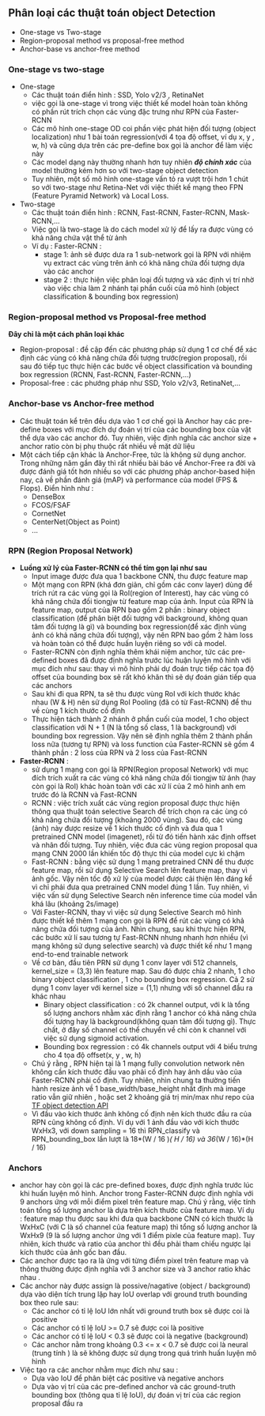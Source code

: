 ## Phân loại các thuật toán object Detection
* One-stage vs Two-stage
* Region-proposal method vs proposal-free method
* Anchor-base vs anchor-free method
### One-stage vs two-stage
* One-stage
    * Các thuật toán điển hình : SSD, Yolo v2/3 , RetinaNet
    * việc gọi là one-stage vì trong việc thiết kế model hoàn toàn không có phần rút trích chọn các vùng đặc trưng như RPN của Faster-RCNN
    * Các mô hình one-stage OD coi phần việc phát hiện đối tượng (object localization) như 1 bài toán regression(với 4 tọa độ offset, ví dụ x, y , w, h) và cũng dựa trên các pre-define box gọi là anchor để làm việc này
    * Các model dạng này thường nhanh hơn tuy nhiên ***độ chính xác*** của model thường kém hơn so với two-stage object detection
    * Tuy nhiên, một số mô hình one-stage vấn tỏ ra vượt trội hơn 1 chút so với two-stage như Retina-Net với việc thiết kế mạng theo FPN (Feature Pyramid Network) và Local Loss.
* Two-stage 
    * Các thuật toán điển hình : RCNN, Fast-RCNN, Faster-RCNN, Mask-RCNN,...
    * Việc gọi là two-stage là do cách model xử lý để lấy ra được vùng có khả năng chứa vật thể từ ảnh
    * Ví dụ : Faster-RCNN :
        * stage 1: ảnh sẽ được dưa ra 1 sub-network gọi là RPN với nhiệm vụ extract các vùng trên ảnh có khả năng chứa đối tượng dựa vào các anchor
        * stage 2 : thực hiện việc phân loại đối tượng và xác định vị trí nhờ vào việc chia làm 2 nhánh tại phần cuối của mô hình (object classification & bounding box regression)
### Region-proposal method vs Proposal-free method
**Đây chỉ là một cách phân loại khác**
* Region-proposal : đề cập đến các phương pháp sử dụng 1 cơ chế để xác định các vùng có khả năng chứa đối tượng trước(region proposal), rồi sau đó tiếp tục thực hiện các bước về object classification và bounding box regression (RCNN, Fast-RCNN, Faster-RCNN,...)
* Proposal-free : các phướng pháp như SSD, Yolo v2/v3, RetinaNet,...
### Anchor-base vs Anchor-free method
* Các thuật toán kể trên đều dựa vào 1 cơ chế gọi là Anchor hay các pre-define boxes với mục đích dự đoán vị trí của các bounding box của vật thể dựa vào các anchor đó. Tuy nhiên, việc định nghĩa các anchor size + anchor ratio còn bị phụ thuộc rất nhiều về mặt dữ liệu
* Một cách tiếp cận khác là Anchor-Free, tức là không sử dụng anchor. Trong những năm gần đây thì rất nhiều bài báo về Anchor-Free ra đời và được đánh giá tốt hơn nhiều so với các phương pháp anchor-based hiện nay, cả về phần đánh giá (mAP) và performance của model (FPS & Flops). Điển hình như :
    * DenseBox
    * FCOS/FSAF
    * CornetNet
    * CenterNet(Object as Point)
    * ...
### RPN (Region Proposal Network)
* **Luồng xử lý của Faster-RCNN có thể tím gọn lại như sau**
    * Input image được đưa qua 1 backbone CNN, thu được feature map
    * Một mạng con RPN (khá đơn giản, chỉ gồm các conv layer) dùng để trích rút ra các vùng gọi là RoI(region of Interest), hay các vùng có khả năng chứa đối tiongjw từ feature map của ảnh. Input của RPN là feature map, output của RPN bao gồm 2 phần : binary object classification (để phân biệt đối tượng với background, không quan tâm đối tượng là gì) và bounding box regression(để xác định vùng ảnh có khả năng chứa đối tượng), vậy nên RPN bao gồm 2 hàm loss và hoàn toàn có thể được huấn luyện riêng so với cả model.
    * Faster-RCNN còn định nghĩa thêm khái niệm anchor, tức các pre-defined boxes đã được định nghĩa trước lúc huận luyện mô hình với mục đích như sau: thay vì mô hình phải dự đoán trực tiếp các tọa độ offset của bounding box sẽ rất khó khăn thì sẽ dự đoán gián tiếp qua các anchors
    * Sau khi đi qua RPN, ta sẽ thu được vùng RoI với kích thước khác nhau (W & H) nên sử dụng RoI Pooling (đã có từ Fast-RCNN) để thu về cùng 1 kích thước cố định
    * Thực hiện tách thành 2 nhánh ở phần cuối của model, 1 cho object classification với N + 1 (N là tổng số class, 1 là background) với bounding box regression. Vậy nên sẽ định nghĩa thêm 2 thành phần loss nữa (tương tự RPN) và loss function của Faster-RCNN sẽ gồm 4 thành phần : 2 loss của RPN và 2 loss của Fast-RCNN
* **Faster-RCNN** :
    * sử dụng 1 mạng con gọi là RPN(Region proposal Network) với mục đích trích xuất ra các vùng có khả năng chứa đối tiongjw từ ảnh (hay còn gọi là RoI) khác hoàn toàn với các xử lí của 2 mô hình anh em trước đó là RCNN và Fast-RCNN
    * RCNN : việc trích xuất các vùng region proposal được thực hiện thông qua thuật toán selective Search để trích chọn ra các ùng có khả năng chứa đối tượng (khoảng 2000 vùng). Sau đó, các vùng (ảnh) này được resize về 1 kích thước cố định và đưa qua 1 pretrained CNN model (imagenet), rồi từ đó tiến hành xác định offset và nhãn đối tượng. Tuy nhiên, việc đưa các vùng region proposal qua mạng CNN 2000 lần khiến tốc độ thực thi của model cực kì chậm
    * Fast-RCNN : bằng việc sử dụng 1 mạng pretrained CNN để thu được feature map, rồi sử dụng Selective Search lên feature map, thay vì ảnh gốc. Vậy nên tốc độ xử lý của model được cải thiện lên đáng kể vì chỉ phải đưa qua pretrained CNN model đúng 1 lần. Tuy nhiên, vì việc vấn sử dụng Selective Search nên inference time của model vẫn khá lâu (khoảng 2s/image)
    * Với Faster-RCNN, thay vì việc sử dụng Selective Search mô hình được thiết kế thêm 1 mạng con gọi là RPN để rút các vùng có khả năng chứa đối tượng của ảnh. Nhìn chung, sau khi thực hiện RPN, các bước xử lí sau tương tự Fast-RCNN nhưng nhanh hơn nhiều (vì mạng không sử dụng selective search) và được thiết kế như 1 mạng end-to-end trainable network
    * Về cơ bản, đầu tiên PRN sử dụng 1 conv layer với 512 channels, kernel_size = (3,3) lên feature map. Sau đó được chia 2 nhanh, 1 cho binary object classification , 1 cho bounding box regression. Cả 2 sử dụng 1 conv layer với kernel size = (1,1) nhưng với số channel đầu ra khác nhau
        * Binary object classification : có 2k channel output, với k là tổng số lượng anchors nhằm xác định rằng 1 anchor có khả năng chứa đối tượng hay là background(không quan tâm đối tượng gì). Thực chất, ở đây số channel có thể chuyển về chỉ còn k channel với việc sử dụng sigmoid activation.
        * Bounding box regression : có 4k channels output với 4 biểu trưng cho 4 tọa độ offset(x, y , w, h)
    * Chú ý rằng , RPN hiện tại là 1 mạng fully convolution network nên không cần kích thước đầu vao phải cố định hay ảnh dầu vào của Faster-RCNN phải cố định. Tuy nhiên, nhìn chung ta thường tiến hành resize ảnh về 1 base_width/base_height nhất định mà image ratio vẫn giữ nhiên , hoặc set 2 khoảng giá trị min/max như repo của [TF object detection API](https://github.com/tensorflow/models/blob/master/research/object_detection/samples/configs/faster_rcnn_inception_v2_coco.config#L13-L14) 
    * Vì đầu vào kích thước ảnh không cố định nên kích thước đầu ra của RPN cũng không cố định. Ví dụ với 1 ảnh đầu vào với kích thước WxHx3, với down sampling = 16 thì RPN_classify và RPN_bounding_box lần lượt là 18*(W / 16 )*( H / 16) và 36*(W / 16)*(H / 16)
### Anchors 
* anchor hay còn gọi là các pre-defined boxes, được định nghĩa trước lúc khi huấn luyện mô hình. Anchor trong Faster-RCNN được định nghĩa với 9 anchors ứng với mỗi điểm pixel trên feature map. Chú ý rằng, việc tính toán tổng số lượng anchor là dựa trên kích thước của feature map. Ví dụ : feature map thu được sau khi đưa qua backbone CNN có kích thước là WxHxC (với C là số channel của feature map) thì tổng số lượng anchor là WxHx9 (9 là số lượng anchor ứng với 1 điểm pixle của feature map). Tuy nhiên, kích thước và ratio của anchor thì đều phải tham chiếu ngược lại kích thước của ảnh gốc ban đầu.
* Các anchor được tạo ra là ứng với từng điểm pixel trên feature map và thông thường được định nghĩa với 3 anchor size và 3 anchor ratio khác nhau .
* Các anchor này được assign là possive/nagative (object / background) dựa vào diện tích trung lặp hay IoU overlap với ground truth bounding box theo rule sau:
    * Các anchor có tỉ lệ IoU lớn nhất với ground truth box sẽ được coi là positive 
    * Các anchor có tỉ lệ IoU >= 0.7 sẽ được coi là positive 
    * Các anchor có tỉ lệ IoU < 0.3 sẽ được coi là negative (background)
    * Các anchor nằm trong khoảng 0.3 <= x < 0.7 sẽ được coi là neural (trung tính ) là sẽ không được sử dụng trong quá trình huấn luyện mô hình
* Việc tạo ra các anchor nhằm mục đích như sau :
    * Dựa vào IoU để phân biệt các positive và negative anchors 
    * Dựa vào vị trí của các pre-defined anchor và các ground-truth bounding box (thông qua tỉ lệ IoU), dự đoán vị trí của các region proposal đầu ra
    